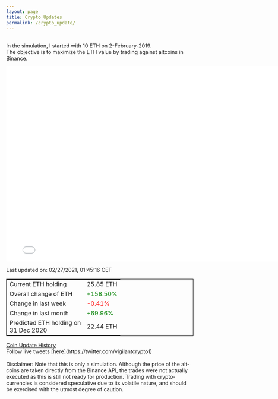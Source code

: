 ```yaml
---
layout: page
title: Crypto Updates
permalink: /crypto_update/
---
```

<!-- Global site tag (gtag.js) - Google Analytics -->
<script async src="https://www.googletagmanager.com/gtag/js?id=UA-103831149-5"></script>
<script>
  window.dataLayer = window.dataLayer || [];
  function gtag(){dataLayer.push(arguments);}
  gtag('js', new Date());

  gtag('config', 'UA-103831149-5');
</script>
<br>In the simulation, I started with 10 ETH on 2-February-2019.<br>The objective is to maximize the ETH value by trading against altcoins 
in Binance.

<iframe width="775" height="525" frameborder="0" scrolling="no" src="//plotly.com/~vikramaditya91/109.embed"></iframe>

Last updated on: 02/27/2021, 01:45:16 CET 
<table style="border:1px solid black;margin-left:auto;margin-right:auto;">
	<tbody>
	<tr>
		<td>Current ETH holding</td>
		<td>     25.85 ETH</td>
	</tr>
	<tr>
		<td>Overall change of ETH</td>
		<td><font color="green">+158.50%</font></td>
	</tr>
	<tr>
		<td>Change in last week</td>
		<td><font color="red">-0.41%</font></td>
	</tr>
	<tr>
		<td>Change in last month</td>
		<td><font color="green">+69.96%</font></td>
	</tr>
    <tr>
		<td>Predicted ETH holding on<br>31 Dec 2020</td>
		<td>     22.44 ETH</td>
	</tr>
	</tbody>
</table>
<a href="{{ site.baseurl }}/crypto_history">Coin Update History</a>
<br>
Follow live tweets [here](https://twitter.com/vigilantcrypto1)
<br>
<br>
Disclaimer:
Note that this is only a simulation. Although the price of the alt-coins are taken directly from the Binance API, the trades were not actually executed as this is still not ready for production.
Trading with crypto-currencies is considered speculative due to its volatile nature, and should be exercised with the utmost degree of caution.